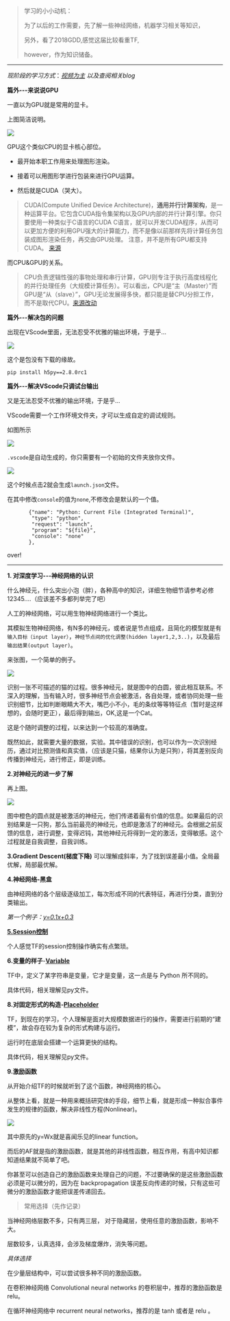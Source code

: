 > 学习的小小动机：
> 
> 为了以后的工作需要，先了解一些神经网络，机器学习相关等知识，
> 
> 另外，看了2018GDD,感觉这届比较看重TF,
> 
> however，作为知识储备。

----------

*现阶段的学习方式*：[*视频为主*](https://morvanzhou.github.io/tutorials/machine-learning/tensorflow/1-1-B-NN/)
*以及查阅相关blog*


**篇外---来说说GPU**

一直以为GPU就是常用的显卡。

上图简洁说明。

![](https://i.imgur.com/oCME5jM.png)

GPU这个类似CPU的显卡核心部位。



- 最开始本职工作用来处理图形渲染。



- 接着可以用图形学进行包装来进行GPU运算。



- 然后就是CUDA（哭大）。
> CUDA(Compute Unified Device Architecture)，**通用并行计算架构**，是一种运算平台。它包含CUDA指令集架构以及GPU内部的并行计算引擎。你只要使用一种类似于C语言的CUDA C语言，就可以开发CUDA程序，从而可以更加方便的利用GPU强大的计算能力，而不是像以前那样先将计算任务包装成图形渲染任务，再交由GPU处理。
> 注意，并不是所有GPU都支持CUDA。
> [来源](https://blog.csdn.net/wu_nan_nan/article/details/45603299) 


而CPU&GPU的关系。

> CPU负责逻辑性强的事物处理和串行计算，GPU则专注于执行高度线程化的并行处理任务（大规模计算任务）。可以看出，CPU是“主（Master）”而GPU是“从（slave）”，GPU无论发展得多快，都只能是替CPU分担工作，而不是取代CPU。[来源改动](https://blog.csdn.net/wu_nan_nan/article/details/45603299) 

**篇外---解决包的问题**

出现在VScode里面，无法忍受不优雅的输出环境，于是乎...

![](https://i.imgur.com/mydkLc3.png)

这个是包没有下载的缘故。

`pip install h5py==2.8.0rc1`

**篇外---解决VScode只调试台输出**

又是无法忍受不优雅的输出环境，于是乎...

VScode需要一个工作环境文件夹，才可以生成自定的调试规则。

如图所示

![](https://i.imgur.com/5oeWCPu.png)

`.vscode`是自动生成的，你只需要有一个初始的文件夹放你文件。

![](https://i.imgur.com/GbuPmry.png)

这个时候点击2就会生成`launch.json`文件。

在其中修改`console`的值为`none`,不修改会是默认的一个值。

           {"name": "Python: Current File (Integrated Terminal)",
            "type": "python",
            "request": "launch",
            "program": "${file}",
            "console": "none"
           },
           
over!

----------



**1. 对深度学习---神经网络的认识**

什么神经元，什么突出小泡（胖），各种高中的知识，详细生物细节请参考必修12345....（应该差不多都列举完了吧）

人工的神经网络，可以用生物神经网络进行一个类比。

其模拟生物神经网络，有N多的神经元，或者说是节点组成，且简化的模型就是有`输入目标（input layer）`，`神经节点间的优化调整(hidden layer1,2,3..)`，以及最后`输出结果(output layer)`。

来张图，一个简单的例子。

![](https://i.imgur.com/oZ3XJXZ.png)

识别一张不可描述的猫的过程。很多神经元，就是图中的白圆，彼此相互联系。不深入的理解，当有输入时，很多神经节点会被激活，各自处理，或者协同处理一些识别细节，比如判断眼睛大不大，嘴巴小不小，毛的条纹等等特征点（暂时是这样想的，会随时更正），最后得到输出，OK,这是一个Cat。

这是个随时调整的过程，以来达到一个较高的准确度。

既然如此，就需要大量的数据，实验。其中错误的识别，也可以作为一次识别经历，通过对比预测值和真实值，（应该是只猫，结果你认为是只狗），将其差别反向传播到神经元，进行修正，即是训练。

**2.对神经元的进一步了解**

再上图。

![](https://i.imgur.com/uiktJEo.jpg)

图中橙色的圆点就是被激活的神经元，他们传递着最有价值的信息。如果最后的识别结果是一只狗，那么当前最亮的神经元，也即是激活了的神经元。会根据之前反馈的信息，进行调整，变得迟钝，其他神经元将得到一定的激活，变得敏感。这个过程就是自我调整，自我训练。



**3.Gradient Descent(梯度下降)**
可以理解成斜率，为了找到误差最小值。全局最优解，局部最优解。

**4.神经网络-黑盒**

由神经网络的各个层级逐级加工，每次形成不同的代表特征，再进行分类，直到分类输出。




*第一个例子：[y=0.1x+0.3](https://github.com/FarFromBeing/DailyGained/blob/master/20180928-TensorFlow/%E5%88%9D%E8%AF%86%E7%A5%9E%E7%BB%8F%E7%BD%91%E7%BB%9C/%E4%BE%8B%E5%AD%90/y%3D0.1x%2B0.3.py)*




[**5.Session控制**](https://github.com/FarFromBeing/DailyGained/blob/master/20180928-TensorFlow/%E5%88%9D%E8%AF%86%E7%A5%9E%E7%BB%8F%E7%BD%91%E7%BB%9C/%E4%BE%8B%E5%AD%90/Session%E6%8E%A7%E5%88%B6.py)

个人感觉TF的session控制操作确实有点繁琐。

**6.变量的样子**-[**Variable**](https://github.com/FarFromBeing/DailyGained/blob/master/20180928-TensorFlow/%E5%88%9D%E8%AF%86%E7%A5%9E%E7%BB%8F%E7%BD%91%E7%BB%9C/%E4%BE%8B%E5%AD%90/variable.py)

TF中，定义了某字符串是变量，它才是变量，这一点是与 Python 所不同的。

具体代码，相关理解见py文件。



**8.对固定形式的构造-[Placeholder](https://github.com/FarFromBeing/DailyGained/blob/master/20180928-TensorFlow/%E5%88%9D%E8%AF%86%E7%A5%9E%E7%BB%8F%E7%BD%91%E7%BB%9C/%E4%BE%8B%E5%AD%90/placeholder.py)**

TF，到现在的学习，个人理解是面对大规模数据进行的操作，需要进行前期的“建模”，故会存在较为复杂的形式构建与运行。

运行时在底层会搭建一个运算更快的结构。

具体代码，相关理解见py文件。


**9.激励函数**

从开始介绍TF的时候就听到了这个函数，神经网络的核心。

从整体上看，就是一种用来概括研究体的手段，细节上看，就是形成一种拟合事件发生的规律的函数，解决非线性方程(Nonlinear)。

![](https://i.imgur.com/l85RyCo.png)

其中原先的y=Wx就是喜闻乐见的linear function。

而后的AF就是指的激励函数，就是其他的非线性函数，相互作用，有高中知识都知道结果就不简单了吧。

你甚至可以创造自己的激励函数来处理自己的问题，不过要确保的是这些激励函数必须是可以微分的，因为在 backpropagation 误差反向传递的时候，只有这些可微分的激励函数才能把误差传递回去。



> 常用选择（先作记录）

当神经网络层数不多，只有两三层， 对于隐藏层，使用任意的激励函数，影响不大。

层数较多，认真选择，会涉及梯度爆炸，消失等问题。

*具体选择*

在少量层结构中，可以尝试很多种不同的激励函数。

在卷积神经网络 Convolutional neural networks 的卷积层中，推荐的激励函数是 relu。

在循环神经网络中 recurrent neural networks，推荐的是 tanh 或者是 relu 。

